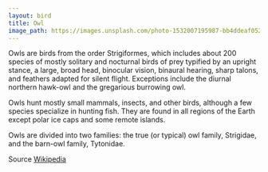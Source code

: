 ```yaml
---
layout: bird
title: Owl
image_path: https://images.unsplash.com/photo-1532007195987-bb4ddeaf052d?ixlib=rb-1.2.1&ixid=eyJhcHBfaWQiOjEyMDd9&auto=format&fit=crop&w=1867&q=80
---
```

Owls are birds from the order Strigiformes, which includes about 200 species of mostly solitary and nocturnal birds of prey typified by an upright stance, a large, broad head, binocular vision, binaural hearing, sharp talons, and feathers adapted for silent flight. Exceptions include the diurnal northern hawk-owl and the gregarious burrowing owl.

Owls hunt mostly small mammals, insects, and other birds, although a few species specialize in hunting fish. They are found in all regions of the Earth except polar ice caps and some remote islands.

Owls are divided into two families: the true (or typical) owl family, Strigidae, and the barn-owl family, Tytonidae.

Source [Wikipedia](https://en.wikipedia.org/wiki/Owl)